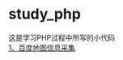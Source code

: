 # study_php
这是学习PHP过程中所写的小代码<br />
[1、百度地图信息采集](https://github.com/CcphAmy/study_php/tree/maste/cURL%20%E7%99%BE%E5%BA%A6%E5%9C%B0%E5%9B%BE%E4%BF%A1%E6%81%AF%E9%87%87%E9%9B%86)